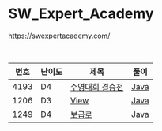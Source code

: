 # SW_Expert_Academy

https://swexpertacademy.com/

<br />

| 번호 | 난이도 | 제목                                                                                                                     | 풀이                                    |
| ---- | ------ | ------------------------------------------------------------------------------------------------------------------------ | --------------------------------------- |
| 4193 | D4     | [수영대회 결승전](https://swexpertacademy.com/main/code/userProblem/userProblemDetail.do?contestProbId=AWKaG6_6AGQDFARV) | [Java](Java/swexpert/Problem_4193.java) |
| 1206 | D3     | [View](https://swexpertacademy.com/main/code/problem/problemDetail.do?contestProbId=AV134DPqAA8CFAYh)                    | [Java](Java/swexpert/Problem_1206.java) |
| 1249 | D4     | [보급로](https://swexpertacademy.com/main/code/problem/problemDetail.do?contestProbId=AV15QRX6APsCFAYD)                  | [Java](Java/swexpert/Problem_1249.java) |
